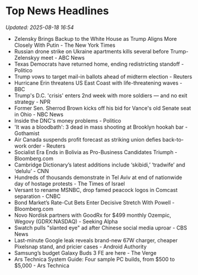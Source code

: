 # Top News Headlines

_Updated: 2025-08-18 16:54_

- Zelensky Brings Backup to the White House as Trump Aligns More Closely With Putin - The New York Times
- Russian drone strike on Ukraine apartments kills several before Trump-Zelenskyy meet - ABC News
- Texas Democrats have returned home, ending redistricting standoff - Politico
- Trump vows to target mail-in ballots ahead of midterm election - Reuters
- Hurricane Erin threatens US East Coast with life-threatening waves - BBC
- Trump's D.C. 'crisis' enters 2nd week with more soldiers — and no exit strategy - NPR
- Former Sen. Sherrod Brown kicks off his bid for Vance's old Senate seat in Ohio - NBC News
- Inside the DNC's money problems - Politico
- 'It was a bloodbath': 3 dead in mass shooting at Brooklyn hookah bar - Gothamist
- Air Canada suspends profit forecast as striking union defies back-to-work order - Reuters
- Socialist Era Ends in Bolivia as Pro-Business Candidates Triumph - Bloomberg.com
- Cambridge Dictionary’s latest additions include ‘skibidi,’ ‘tradwife’ and ‘delulu’ - CNN
- Hundreds of thousands demonstrate in Tel Aviv at end of nationwide day of hostage protests - The Times of Israel
- Versant to rename MSNBC, drop famed peacock logos in Comcast separation - CNBC
- Bond Market’s Rate-Cut Bets Enter Decisive Stretch With Powell - Bloomberg.com
- Novo Nordisk partners with GoodRx for $499 monthly Ozempic, Wegovy (GDRX:NASDAQ) - Seeking Alpha
- Swatch pulls "slanted eye" ad after Chinese social media uproar - CBS News
- Last-minute Google leak reveals brand-new 67W charger, cheaper Pixelsnap stand, and pricier cases - Android Authority
- Samsung’s budget Galaxy Buds 3 FE are here - The Verge
- Ars Technica System Guide: Four sample PC builds, from $500 to $5,000 - Ars Technica
